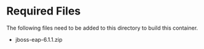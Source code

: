 # Required Files
The following files need to be added to this directory to build this container.
 - jboss-eap-6.1.1.zip
